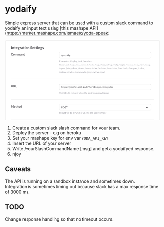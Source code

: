 # yodaify
Simple express server that can be used with a custom slack command to yodaify an input text using [this mashape API] (https://market.mashape.com/ismaelc/yoda-speak)

![alt text](https://github.com/nafetswirth/yodaify/blob/master/integration.png "Integration settings")

1. [Create a custom slack slash command for your team.](https://slack.com/apps/build)
2. Deploy the server - e.g on heroku 
3. Set your mashape key for env var ```YODA_API_KEY```
3. Insert the URL of your server
4. Write /yourSlashCommandName [msg] and get a yodaifyed response.
5. njoy

## Caveats

The API is running on a sandbox instance and sometimes down. </br>
Integration is sometimes timing out because slack has a max response time of 3000 ms.

## TODO

Change response handling so that no timeout occurs.
